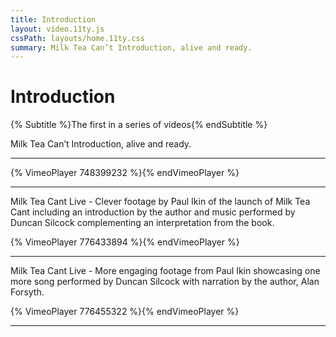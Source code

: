```yaml
---
title: Introduction
layout: video.11ty.js
cssPath: layouts/home.11ty.css
summary: Milk Tea Can’t Introduction, alive and ready.
---
```


# Introduction

{% Subtitle %}The first in a series of videos{% endSubtitle %}

Milk Tea Can’t Introduction, alive and ready.

---

{% VimeoPlayer 748399232 %}{% endVimeoPlayer %}

---

M﻿ilk Tea Cant Live - Clever footage by Paul Ikin of the launch of Milk Tea Cant including an introduction by the author and music performed by Duncan Silcock complementing an interpretation from the book.

{% VimeoPlayer 776433894 %}{% endVimeoPlayer %}

---
M﻿ilk Tea Cant Live - More engaging footage from Paul Ikin showcasing one more song performed by Duncan Silcock with narration by the author, Alan Forsyth.

{% VimeoPlayer 776455322 %}{% endVimeoPlayer %}

---
